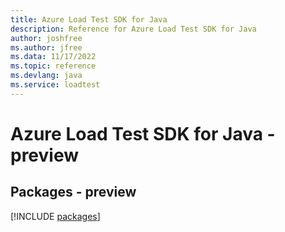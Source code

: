```yaml
---
title: Azure Load Test SDK for Java
description: Reference for Azure Load Test SDK for Java
author: joshfree
ms.author: jfree
ms.data: 11/17/2022
ms.topic: reference
ms.devlang: java
ms.service: loadtest
---
```

# Azure Load Test SDK for Java - preview
## Packages - preview
[!INCLUDE [packages](load-test-index.md)]